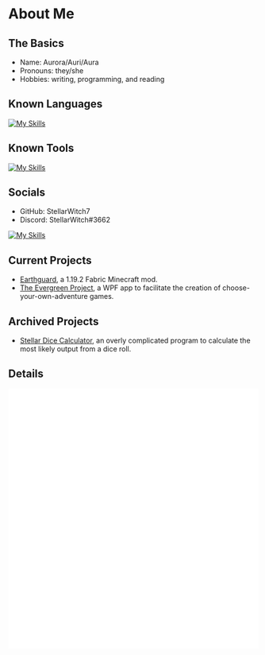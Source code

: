# About Me

## The Basics

- Name: Aurora/Auri/Aura
- Pronouns: they/she
- Hobbies: writing, programming, and reading

## Known Languages

[![My Skills](https://skillicons.dev/icons?i=cs,java)](https://skillicons.dev)

## Known Tools

[![My Skills](https://skillicons.dev/icons?i=git,visualstudio,unity,idea,blender)](https://skillicons.dev)

## Socials

- GitHub: StellarWitch7
- Discord: StellarWitch#3662

[![My Skills](https://skillicons.dev/icons?i=github,discord)](https://skillicons.dev)

## Current Projects

- [Earthguard](https://github.com/StellarWitch7/Earthguard), a 1.19.2 Fabric Minecraft mod. 
- [The Evergreen Project](https://github.com/StellarWitch7/The-Evergreen-Project), a WPF app to facilitate the creation of choose-your-own-adventure games. 

## Archived Projects

- [Stellar Dice Calculator](https://github.com/StellarWitch7/DiceCalculator), an overly complicated program to calculate the most likely output from a dice roll. 

## Details

[![Metrics](https://raw.githubusercontent.com/StellarWitch7/StellarWitch7/main/github-metrics.svg)](https://github.com/StellarWitch7)
